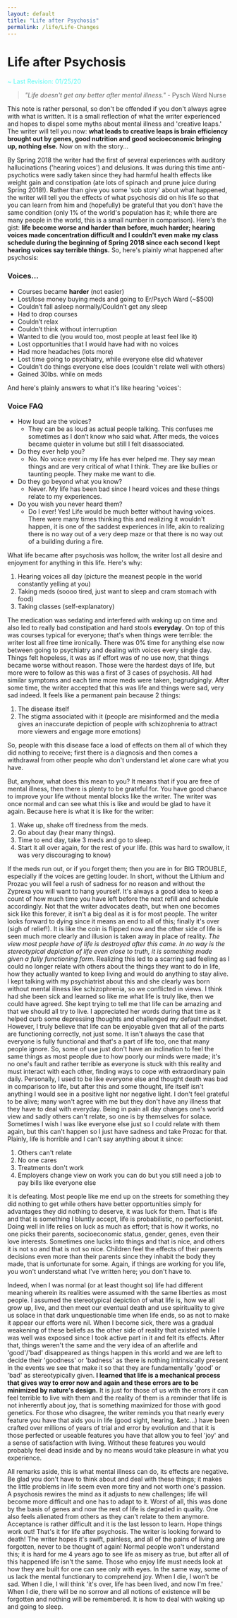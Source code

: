 ```yaml
---
layout: default
title: "Life after Psychosis"
permalink: /life/Life-Changes
---
```


# Life after Psychosis <i class="fas fa-tablets"></i>
<span style="color: #58FAF4"> ~ Last Revision: 01/25/20 <i class="fas fa-fire-alt"></i></span>

> *"Life doesn't get any better after mental illness."* - Pysch Ward Nurse

This note is rather personal, so don't be offended if you don't always agree with what is written. It is a small reflection of what the writer experienced and hopes to dispel some myths about mental illness and 'creative leaps.' The writer will tell you now: **what leads to creative leaps is brain efficiency brought out by genes, good nutrition and good socioeconomic bringing up, nothing else.** Now on with the story...

By Spring 2018 the writer had the first of several experiences with auditory hallucinations ('hearing voices') and delusions. It was during this time anti-psychotics were sadly taken since they had harmful health effects like weight gain and constipation (ate lots of spinach and prune juice during Spring 2018!). Rather than give you some 'sob story' about what happened, the writer will tell you the effects of what psychosis did on his life so that you can learn from him and (hopefully) be grateful that you don't have the same condition (only 1% of the world's population has it; while there are many people in the world, this is a small number in comparison). Here's the gist: **life become worse and harder than before, much harder; hearing voices made concentration difficult and I couldn't even make my class schedule during the beginning of Spring 2018 since each second I kept hearing voices say terrible things.** So, here's plainly what happened after psychosis:

### Voices...

- Courses became **harder** (not easier)
- Lost/lose money buying meds and going to Er/Psych Ward (~$500)
- Couldn’t fall asleep normally/Couldn’t get any sleep
- Had to drop courses
- Couldn’t relax
- Couldn’t think without interruption
- Wanted to die (you would too, most people at least feel like it)
- Lost opportunities that I would have had with no voices
- Had more headaches (lots more)
- Lost time going to psychiatry, while everyone else did whatever
- Couldn’t do things everyone else does (couldn't relate well with others)
- Gained 30lbs. while on meds

And here's plainly answers to what it's like hearing 'voices':

### Voice FAQ

- How loud are the voices?
    - They can be as loud as actual people talking. This confuses me sometimes as I don’t know who said what. After meds, the voices became quieter in volume but still I felt disassociated.
- Do they ever help you?
    - No. No voice ever in my life has ever helped me. They say mean things and are very critical of what I think. They are like bullies or taunting people. They make me want to die.
- Do they go beyond what you know?
    - Never. My life has been bad since I heard voices and these things relate to my experiences.
- Do you wish you never heard them?
    - Do I ever! Yes! Life would be much better without having voices. There were many times thinking this and realizing it wouldn't happen, it is one of the saddest experiences in life, akin to realizing there is no way out of a very deep maze or that there is no way out of a building during a fire.


What life became after psychosis was hollow, the writer lost all desire and enjoyment for anything in this life. Here's why:

1. Hearing voices all day (picture the meanest people in the world constantly yelling at you)
2. Taking meds (soooo tired, just want to sleep and cram stomach with food)
3. Taking classes (self-explanatory)

The medication was sedating and interfered with waking up on time and also led to really bad constipation and hard stools **everyday**. On top of this was courses typical for everyone; that's when things were terrible: the writer lost all free time ironically. There was 0% time for anything else now between going to psychiatry and dealing with voices every single day. Things felt hopeless, it was as if effort was of no use now, that things became worse without reason. Those were the hardest days of life, but more were to follow as this was a first of 3 cases of psychosis. All had similar symptoms and each time more meds were taken, begrudgingly. After some time, the writer accepted that this was life and things were sad, very sad indeed. It feels like a permanent pain because 2 things:

1. The disease itself
2. The stigma associated with it (people are misinformed and the media gives an inaccurate depiction of people with schizophrenia to attract more viewers and engage more emotions)

So, people with this disease face a load of effects on them all of which they did nothing to receive; first there is a diagnosis and then comes a withdrawal from other people who don't understand let alone care what you have.  

But, anyhow, what does this mean to you? It means that if you are free of mental illness, then there is plenty to be grateful for. You have good chance to improve your life without mental blocks like the writer. The writer was once normal and can see what this is like and would be glad to have it again. Because here is what it is like for the writer:

1. Wake up, shake off tiredness from the meds.
2. Go about day (hear many things).
3. Time to end day, take 3 meds and go to sleep.
4. Start it all over again, for the rest of your life. (this was hard to swallow, it was very discouraging to know)

If the meds run out, or if you forget them; then you are in for BIG TROUBLE, especially if the voices are getting louder. In short, without the Lithium and Prozac you will feel a rush of sadness for no reason and without the Zyprexa you will want to hang yourself. It's always a good idea to keep a count of how much time you have left before the next refill and schedule accordingly. Not that the writer advocates death, but when one becomes sick like this forever, it isn't a big deal as it is for most people. The writer looks forward to dying since it means an end to all of this; finally it's over (sigh of relief!). It is like the coin is flipped now and the other side of life is seen much more clearly and illusion is taken away in place of reality. *The view most people have of life is destroyed after this came. In no way is the stereotypical depiction of life even close to truth, it is something made given a fully functioning form.* Realizing this led to a scarring sad feeling as I could no longer relate with others about the things they want to do in life, how they actually wanted to keep living and would do anything to stay alive. I kept talking with my psychiatrist about this and she clearly was born without mental illness like schizophrenia, so we conflicted in views. I think had she been sick and learned so like me what life is truly like, then we could have agreed. She kept trying to tell me that life can be amazing and that we should all try to live. I appreciated her words during that time as it helped curb some depressing thoughts and challenged my default mindset. However, I truly believe that life can be enjoyable given that all of the parts are functioning correctly, not just some. It isn't always the case that everyone is fully functional and that's a part of life too, one that many people ignore. So, some of use just don't have an inclination to feel the same things as most people due to how poorly our minds were made; it's no one's fault and rather terrible as everyone is stuck with this reality and must interact with each other, finding ways to cope with extraordinary pain daily. Personally, I used to be like everyone else and thought death was bad in comparison to life, but after this and some thought, life itself isn't anything I would see in a positive light nor negative light. I don't feel grateful to be alive; many won't agree with me but they don't have any illness that they have to deal with everyday. Being in pain all day changes one's world view and sadly others can't relate, so one is by themselves for solace. Sometimes I wish I was like everyone else just so I could relate with them again, but this can't happen so I just have sadness and take Prozac for that. Plainly, life is horrible and I can't say anything about it since:

1. Others can't relate
2. No one cares
3. Treatments don't work
4. Employers change view on work you can do but you still need a job to pay bills like everyone else

it is defeating. Most people like me end up on the streets for something they did nothing to get while others have better opportunities simply for advantages they did nothing to deserve, it was luck for them. That is life and that is something I bluntly accept, life is probabilistic, no perfectionist. Doing well in life relies on luck as much as effort; that is how it works, no one picks their parents, socioeconomic status, gender, genes, even their love interests. Sometimes one lucks into things and that is nice, and others it is not so and that is not so nice. Children feel the effects of their parents decisions even more than their parents since they inhabit the body they made, that is unfortunate for some. Again, if things are working for you life, you won't understand what I've written here; you don't have to.

Indeed, when I was normal (or at least thought so) life had different meaning wherein its realities were assumed with the same liberties as most people. I assumed the stereotypical depiction of what life is, how we all grow up, live, and then meet our eventual death and use spirituality to give us solace in that dark unquestionable time when life ends, so as not to make it appear our efforts were nil. When I become sick, there was a gradual weakening of these beliefs as the other side of reality that existed while I was well was exposed since I took active part in it and felt its effects. After that, things weren't the same and the very idea of an afterlife and 'good'/'bad' disappeared as things happen in this world and we are left to decide their 'goodness' or 'badness' as there is nothing intrinsically present in the events we see that make it so that they are fundamentally 'good' or 'bad' as stereotypically given. **I learned that life is a mechanical process that gives way to error now and again and these errors are to be minimized by nature's design.** It is just for those of us with the errors it can feel terrible to live with them and the reality of them is a reminder that life is not inherently about joy, that is something maximized for those with good genetics. For those who disagree, the writer reminds you that nearly every feature you have that aids you in life (good sight, hearing, &etc...) have been crafted over millions of years of trial and error by evolution and that it is those perfected or useable features you have that allow you to feel 'joy' and a sense of satisfaction with living. Without these features you would probably feel dead inside and by no means would take pleasure in what you experience.

All remarks aside, this is what mental illness can do, its effects are negative. Be glad you don't have to think about and deal with these things; it makes the little problems in life seem even more tiny and not worth one's passion. A psychosis rewires the mind as it adjusts to new challenges; life will become more difficult and one has to adapt to it. Worst of all, this was done by the basis of genes and now the rest of life is degraded in quality. One also feels alienated from others as they can't relate to them anymore. Acceptance is rather difficult and it is the last lesson to learn. Hope things work out! That's it for life after psychosis. The writer is looking forward to death! The writer hopes it's swift, painless, and all of the pains of living are forgotten, never to be thought of again! Normal people won't understand this; it is hard for me 4 years ago to see life as misery as true, but after all of this happened life isn't the same. Those who enjoy life must needs look at how they are built for one can see only with eyes. In the same way, some of us lack the mental functionary to comprehend joy. When I die, I won't be sad. When I die, I will think 'it's over, life has been lived, and now I'm free.' When I die, there will be no sorrow and all notions of existence will be forgotten and nothing will be remembered. It is how to deal with waking up and going to sleep.
